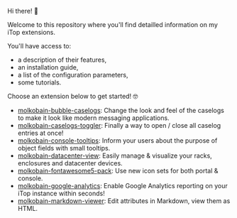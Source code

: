 Hi there! 👋

Welcome to this repository where you'll find detailled information on my iTop extensions.

You'll have access to:
* a description of their features,
* an installation guide,
* a list of the configuration parameters,
* some tutorials.

Choose an extension below to get started! 🤓

* [molkobain-bubble-caselogs](molkobain-bubble-caselogs/README.md): Change the look and feel of the caselogs to make it look like modern messaging applications.
* [molkobain-caselogs-toggler](molkobain-caselogs-toggler/README.md): Finally a way to open / close all caselog entries at once!
* [molkobain-console-tooltips](molkobain-console-tooltips/README.md): Inform your users about the purpose of object fields with small tooltips.
* [molkobain-datacenter-view](molkobain-datacenter-view/README.md): Easily manage & visualize your racks, enclosures and datacenter devices.
* [molkobain-fontawesome5-pack](molkobain-fontawesome5-pack/README.md): Use new icon sets for both portal & console.
* [molkobain-google-analytics](molkobain-google-analytics/README.md): Enable Google Analytics reporting on your iTop instance within seconds!
* [molkobain-markdown-viewer](molkobain-markdown-viewer/README.md): Edit attributes in Markdown, view them as HTML.

